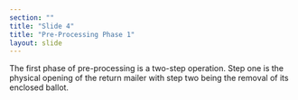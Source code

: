 ```yaml
---
section: ""
title: "Slide 4"
title: "Pre-Processing Phase 1"
layout: slide
---
```


The first phase of pre-processing is a two-step operation. Step one is the physical opening of the return mailer with step two being the removal of its enclosed ballot.
